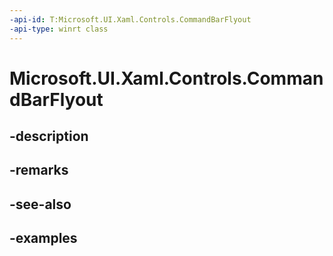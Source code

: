 ```yaml
---
-api-id: T:Microsoft.UI.Xaml.Controls.CommandBarFlyout
-api-type: winrt class
---
```


<!-- Class syntax.
public class CommandBarFlyout : FlyoutBase, FlyoutBase
-->

# Microsoft.UI.Xaml.Controls.CommandBarFlyout

## -description

## -remarks

## -see-also

## -examples

